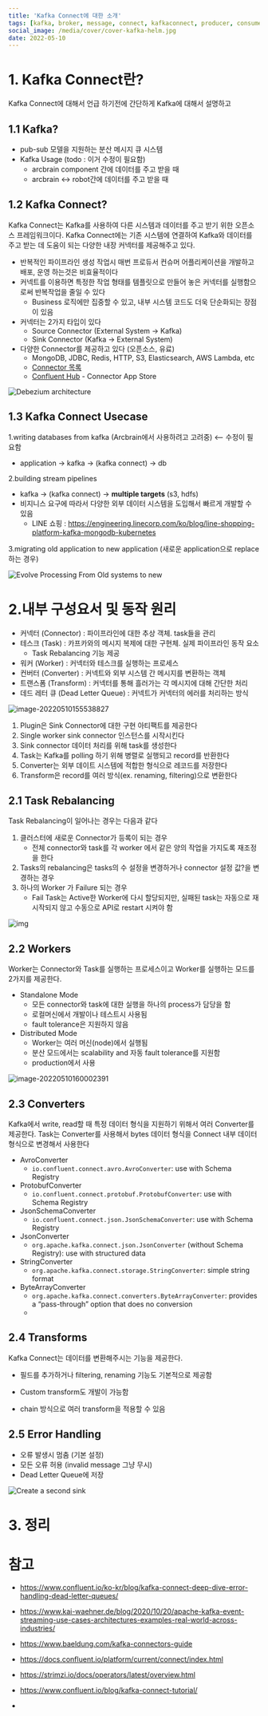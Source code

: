 ```yaml
---
title: 'Kafka Connect에 대한 소개'
tags: [kafka, broker, message, connect, kafkaconnect, producer, consumer, apache, 카프카, 브로커, 메시지, 아파치, 카프카커넥트, 커넥트]
social_image: /media/cover/cover-kafka-helm.jpg
date: 2022-05-10
---
```


# 1. Kafka Connect란?

Kafka Connect에 대해서 언급 하기전에 간단하게 Kafka에 대해서 설명하고 

## 1.1 Kafka?



- pub-sub 모델을 지원하는 분산 메시지 큐 시스템
- Kafka Usage (todo : 이거 수정이 필요함)
  - arcbrain component 간에 데이터를 주고 받을 때
  - arcbrain <-> robot간에 데이터를 주고 받을 때



## 1.2 Kafka Connect?

Kafka Connect는 Kafka를 사용하여 다른 시스템과 데이터를 주고 받기 위한 오픈소스 프레임워크이다. Kafka Connect에는 기존 시스템에 연결하여 Kafka와 데이터를 주고 받는 데 도움이 되는 다양한 내장 커넥터를 제공해주고 있다.

- 반복적인 파이프라인 생성 작업시 매번 프로듀서 컨슈머 어플리케이션을 개발하고 배포, 운영 하는것은 비효율적이다
- 커넥트를 이용하면 특정한 작업 형태를 템플릿으로 만들어 놓은 커넥터를 실행함으로써 반복작업을 줄일 수 있다
  - Business 로직에만 집중할 수 있고, 내부 시스템 코드도 더욱 단순화되는 장점이 있음
- 커넥터는 2가지 타입이 있다
  - Source Connector (External System -> Kafka)
  - Sink Connector (Kafka -> External System)
- 다양한 Connector를 제공하고 있다 (오픈소스, 유료)
  - MongoDB, JDBC, Redis, HTTP, S3, Elasticsearch, AWS Lambda, etc
  - [Connector 목록](https://www.confluent.io/product/connectors/?utm_medium=sem&utm_source=google&utm_campaign=ch.sem_br.nonbrand_tp.prs_tgt.kafka-connectors_mt.mbm_rgn.apac_lng.eng_dv.all_con.kafka-connectors&utm_term=%2Bkafka+%2Bconnector&placement=&device=c&creative=&gclid=CjwKCAjwopWSBhB6EiwAjxmqDQK_IP1BwHGk2QuxnbEMBpLSzpELe-SxeCH5U_kd8VdmaM22beSGTBoC4yEQAvD_BwE)
  - [Confluent Hub](https://www.confluent.io/hub/?_ga=2.105942858.818878415.1648561146-1727219079.1644563166&_gac=1.183425876.1648562015.Cj0KCQjw3IqSBhCoARIsAMBkTb3IVhJSR686GZrLNaiMPSNYbde-qKWCTOL8TR0_Hdew4qqm6MDPY4saAv1kEALw_wcB) - Connector App Store



![Debezium architecture](/media/go/kafka-connect에-대한-소개/84282307-8a1e0280-ab74-11ea-9fb8-689a05741d33.png)

## 1.3 Kafka Connect Usecase

1.writing databases from kafka (Arcbrain에서 사용하려고 고려중) <-- 수정이 필요함

- application -> kafka -> (kafka connect) -> db

2.building stream pipelines

- kafka -> (kafka connect) -> **multiple targets** (s3, hdfs)
- 비지니스 요구에 따라서 다양한 외부 데이터 시스템을 도입해서 빠르게 개발할 수 있음
  - LINE 쇼핑 : https://engineering.linecorp.com/ko/blog/line-shopping-platform-kafka-mongodb-kubernetes

3.migrating old application to new application (새로운 application으로 replace 하는 경우)

![Evolve Processing From Old systems to new](/media/go/kafka-connect에-대한-소개/evolve-processing-from-old-systems-to-new-kafka-connect.png)



# 2.내부 구성요서 및 동작 원리

- 커넥터 (Connector) : 파이프라인에 대한 추상 객체. task들을 관리
- 테스크 (Task) : 카프카와의 메시지 복제에 대한 구현체. 실제 파이프라인 동작 요소
  - Task Rebalancing 기능 제공
- 워커 (Worker) : 커넥터와 테스크를 실행하는 프로세스
- 컨버터 (Converter) : 커넥트와 외부 시스템 간 메시지를 변환하는 객체
- 트랜스폼 (Transform) : 커넥터를 통해 흘러가는 각 메시지에 대해 간단한 처리
- 데드 레터 큐 (Dead Letter Queue) : 커넥트가 커넥터의 에러를 처리하는 방식



![image-20220510155538827](/media/go/kafka-connect에-대한-소개/image-20220510155538827.png)




1. Plugin은 Sink Connector에 대한 구현 아티팩트를 제공한다
2. Single worker sink connector 인스턴스를 시작시킨다
3. Sink connector 데이터 처리를 위해 task를 생성한다
4. Task는 Kafka를 polling 하기 위해 병렬로 실행되고 record를 반환한다
5. Converter는 외부 데이트 시스템에 적합한 형식으로 레코드를 저장한다
6. Transform은 record를 여러 방식(ex. renaming, filtering)으로 변환한다



## 2.1 Task Rebalancing

Task Rebalancing이 일어나는 경우는 다음과 같다

1. 클러스터에 새로운 Connector가 등록이 되는 경우
   - 전체 connector와 task를 각 worker 에서 같은 양의 작업을 가지도록 재조정을 한다
2. Tasks의 rebalancing은 tasks의 수 설정을 변경하거나 connector 설정 값?을 변경하는 경우
3. 하나의 Worker 가 Failure 되는 경우
   - Fail Task는 Active한 Worker에 다시 할당되지만, 실패된 task는 자동으로 재시작되지 않고 수동으로 API로 restart 시켜야 함

![img](/media/go/kafka-connect에-대한-소개/image-20220510160001.png)

## 2.2 Workers

Worker는 Connector와 Task를 실행하는 프로세스이고 Worker를 실행하는 모드를 2가지를 제공한다.

- Standalone Mode
  - 모든 connector와 task에 대한 실행을 하나의 process가 담당을 함
  - 로컬머신에서 개발이나 테스트시 사용됨
  - fault tolerance은 지원하지 않음
- Distributed Mode
  - Worker는 여러 머신(node)에서 실행됨
  - 분산 모드에서는 scalability and 자동 fault tolerance를 지원함
  - production에서 사용

![image-20220510160002391](/media/go/kafka-connect에-대한-소개/image-20220510160002391.png)



## 2.3 Converters

Kafka에서 write, read할 때 특정 데이터 형식을 지원하기 위해서 여러 Converter를 제공한다. Task는 Converter를 사용해서 bytes 데이터 형식을 Connect 내부 데이터 형식으로 변경해서 사용한다

- AvroConverter
  - `io.confluent.connect.avro.AvroConverter`: use with Schema Registry
- ProtobufConverter
  - `io.confluent.connect.protobuf.ProtobufConverter`: use with Schema Registry
- JsonSchemaConverter
  - `io.confluent.connect.json.JsonSchemaConverter`: use with Schema Registry
- JsonConverter
  - `org.apache.kafka.connect.json.JsonConverter` (without Schema Registry): use with structured data
- StringConverter
  - `org.apache.kafka.connect.storage.StringConverter`: simple string format
- ByteArrayConverter
  - `org.apache.kafka.connect.converters.ByteArrayConverter`: provides a “pass-through” option that does no conversion
  - 

## 2.4 Transforms

Kafka Connect는 데이터를 변환해주시는 기능을 제공한다.

- 필드를 추가하거나 filtering, renaming 기능도 기본적으로 제공함

- Custom transform도 개발이 가능함

- chain 방식으로 여러 transform을 적용할 수 있음

  

## 2.5 Error Handling



- 오류 발생시 멈춤 (기본 설정)
- 모든 오류 허용 (invalid message 그냥 무시)
- Dead Letter Queue에 저장

![Create a second sink](/media/go/kafka-connect에-대한-소개/Create_Second_Sink-e1552340041115.png)



# 3. 정리



# 참고

- https://www.confluent.io/ko-kr/blog/kafka-connect-deep-dive-error-handling-dead-letter-queues/

- https://www.kai-waehner.de/blog/2020/10/20/apache-kafka-event-streaming-use-cases-architectures-examples-real-world-across-industries/

- https://www.baeldung.com/kafka-connectors-guide

- https://docs.confluent.io/platform/current/connect/index.html

- https://strimzi.io/docs/operators/latest/overview.html

- https://www.confluent.io/blog/kafka-connect-tutorial/

- 

  
